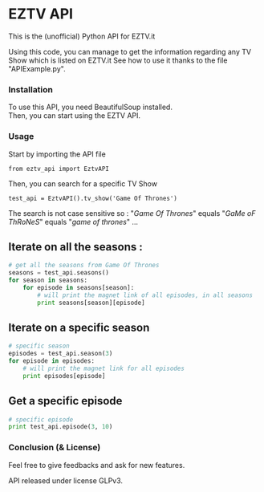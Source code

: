 EZTV API
========

This is the (unofficial) Python API for EZTV.it

Using this code, you can manage to get the information regarding any TV Show which is listed on EZTV.it
See how to use it thanks to the file "APIExample.py". 

### Installation

To use this API, you need BeautifulSoup installed. <br />
Then, you can start using the EZTV API.

### Usage

Start by importing the API file 
```
from eztv_api import EztvAPI
```

Then, you can search for a specific TV Show

```
test_api = EztvAPI().tv_show('Game Of Thrones')
```

The search is not case sensitive so : 
"_Game Of Thrones_" equals "_GaMe oF ThRoNeS_" equals "_game of thrones_" ...

## Iterate on all the seasons : 

```python
# get all the seasons from Game Of Thrones
seasons = test_api.seasons()
for season in seasons:
    for episode in seasons[season]:
        # will print the magnet link of all episodes, in all seasons
        print seasons[season][episode]
```

## Iterate on a specific season
```python
# specific season
episodes = test_api.season(3)
for episode in episodes:
    # will print the magnet link for all episodes
    print episodes[episode]
```

## Get a specific episode
```python
# specific episode
print test_api.episode(3, 10)
```

### Conclusion (& License)
Feel free to give feedbacks and ask for new features.  

API released under license GLPv3. 
